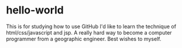# hello-world
This is for studying how to use GitHub
I'd like to learn the technique of html/css/javascript and jsp.
A really hard way to become a computer programmer from a geographic engineer.
Best wishes to myself.
